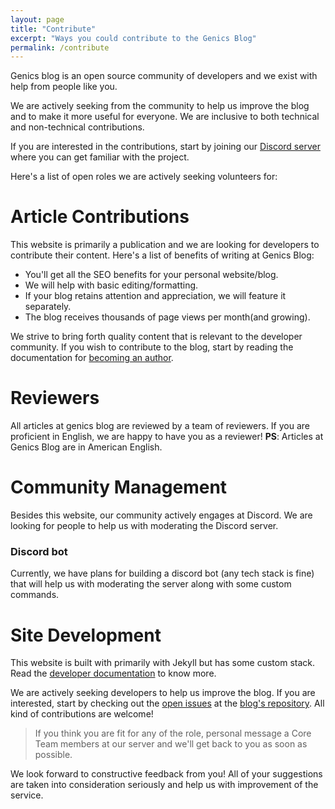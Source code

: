 ```yaml
---
layout: page
title: "Contribute"
excerpt: "Ways you could contribute to the Genics Blog"
permalink: /contribute
---
```


Genics blog is an open source community of developers and we exist with help from people like you.

We are actively seeking from the community to help us improve the blog and to make it more useful for everyone. We are inclusive to both technical and non-technical contributions.

If you are interested in the contributions, start by joining our [Discord server](https://discord.genicsblog.com) where you can get familiar with the project.

Here's a list of open roles we are actively seeking volunteers for:


# Article Contributions

This website is primarily a publication and we are looking for developers to contribute their content. Here's a list of benefits of writing at Genics Blog:

- You'll get all the SEO benefits for your personal website/blog.
- We will help with basic editing/formatting.
- If your blog retains attention and appreciation, we will feature it separately.
- The blog receives thousands of page views per month(and growing).

We strive to bring forth quality content that is relevant to the developer community. If you wish to contribute to the blog, start by reading the documentation for [becoming an author](https://docs.genicsblog.com/author).

# Reviewers

All articles at genics blog are reviewed by a team of reviewers. If you are proficient in English, we are happy to have you as a reviewer! **PS**: Articles at Genics Blog are in American English.

# Community Management

Besides this website, our community actively engages at Discord. We are looking for people to help us with moderating the Discord server.

### Discord bot

Currently, we have plans for building a discord bot (any tech stack is fine) that will help us with moderating the server along with some custom commands.

# Site Development

This website is built with primarily with Jekyll but has some custom stack. Read the [developer documentation](https://docs.genicsblog.com/developer) to know more.

We are actively seeking developers to help us improve the blog. If you are interested, start by checking out the [open issues](https://github.com/genicsblog/genicsblog.github.io/issues) at the [blog's repository](https://github.com/genicsblog/genicsblog.github.io). All kind of contributions are welcome!

> If you think you are fit for any of the role, personal message a Core Team members at our server and we'll get back to you as soon as possible.

We look forward to constructive feedback from you! All of your suggestions are taken into consideration seriously and help us with improvement of the service.
